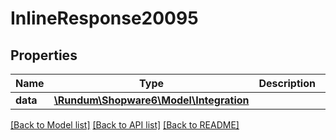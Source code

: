 # InlineResponse20095

## Properties
Name | Type | Description | Notes
------------ | ------------- | ------------- | -------------
**data** | [**\Rundum\Shopware6\Model\Integration**](Integration.md) |  | [optional] 

[[Back to Model list]](../../README.md#documentation-for-models) [[Back to API list]](../../README.md#documentation-for-api-endpoints) [[Back to README]](../../README.md)

